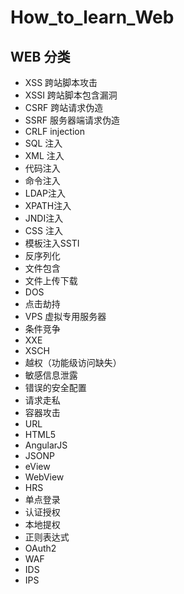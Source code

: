 # How_to_learn_Web
## WEB 分类
+ XSS 跨站脚本攻击
+ XSSI 跨站脚本包含漏洞
+ CSRF 跨站请求伪造
+ SSRF 服务器端请求伪造
+ CRLF injection
+ SQL 注入
+ XML 注入
+ 代码注入
+ 命令注入
+ LDAP注入
+ XPATH注入
+ JNDI注入
+ CSS 注入
+ 模板注入SSTI
+ 反序列化
+ 文件包含
+ 文件上传下载
+ DOS
+ 点击劫持
+ VPS 虚拟专用服务器
+ 条件竞争
+ XXE
+ XSCH
+ 越权（功能级访问缺失）
+ 敏感信息泄露
+ 错误的安全配置
+ 请求走私
+ 容器攻击
+ URL 
+ HTML5
+ AngularJS
+ JSONP
+ eView
+ WebView
+ HRS
+ 单点登录
+ 认证授权
+ 本地提权
+ 正则表达式
+ OAuth2
+ WAF
+ IDS
+ IPS
